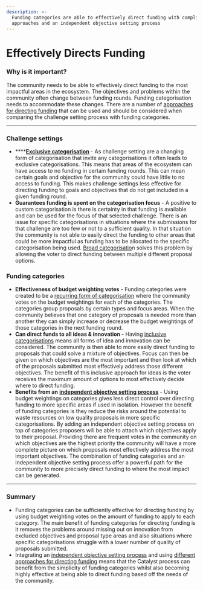 ```yaml
---
description: >-
  Funding categories are able to effectively direct funding with complimentary
  approaches and an independent objective setting process
---
```


# Effectively Directs Funding

### **Why is it important?**

The community needs to be able to effectively direct funding to the most impactful areas in the ecosystem. The objectives and problems within the community often change between funding rounds. Funding categorisation needs to accommodate these changes. There are a number of [approaches for directing funding](../categorisation-analysis/approaches-for-directing-funding.md) that can be used and should be considered when comparing the challenge setting process with funding categories.

****

### Challenge settings

* ****[**Exclusive categorisation**](../categorisation-approaches/inclusive-vs-exclusive-categorisations.md) - As challenge setting are a changing form of categorisation that invite any categorisations it often leads to exclusive categorisations. This means that areas of the ecosystem can have access to no funding in certain funding rounds. This can mean certain goals and objective for the community could have little to no access to funding. This makes challenge settings less effective for directing funding to goals and objectives that do not get included in a given funding round.
* **Guarantees funding is spent on the categorisation focus** - A positive to custom categorisation is there is certainty in that funding is available and can be used for the focus of that selected challenge. There is an issue for specific categorisations in situations where the submissions for that challenge are too few or not to a sufficient quality. In that situation the community is not able to easily direct the funding to other areas that could be more impactful as funding has to be allocated to the specific categorisation being used. [Broad categorisatio](../categorisation-approaches/broad-vs-specific-categorisations.md)n solves this problem by allowing the voter to direct funding between multiple different proposal options.



### Funding categories

* **Effectiveness of budget weighting votes** - Funding categories were created to be a [recurring form of categorisation](../categorisation-approaches/recurring-vs-changing-categorisations.md) where the community votes on the budget weightings for each of the categories. The categories group proposals by certain types and focus areas. When the community believes that one category of proposals is needed more than another they can simply increase or decrease the budget weightings of those categories in the next funding round.
* **Can direct funds to all ideas & innovation -** Having [inclusive categorisations](../categorisation-approaches/inclusive-vs-exclusive-categorisations.md) means all forms of idea and innovation can be considered. The community is then able to more easily direct funding to proposals that could solve a mixture of objectives. Focus can then be given on which objectives are the most important and then look at which of the proposals submitted most effectively address those different objectives. The benefit of this inclusive approach for ideas is the voter receives the maximum amount of options to most effectively decide where to direct funding.
* **Benefits from an** [**independent objective setting process**](https://docs.catalystcontributors.org/funding-categorisation-analysis-1/community-goals-and-objectives/independent-goals-and-objective-setting-process) - Using budget weightings on categories gives less direct control over directing funding to more specific areas if used in isolation. However the benefit of funding categories is they reduce the risks around the potential to waste resources on low quality proposals in more specific categorisations. By adding an independent objective setting process on top of categories proposers will be able to attach which objectives apply to their proposal. Providing there are frequent votes in the community on which objectives are the highest priority the community will have a more complete picture on which proposals most effectively address the most important objectives. The combination of funding categories and an independent objective setting process offer a powerful path for the community to more precisely direct funding to where the most impact can be generated.

****

### **Summary**

* Funding categories can be sufficiently effective for directing funding by using budget weighting votes on the amount of funding to apply to each category. The main benefit of funding categories for directing funding is it removes the problems around missing out on innovation from excluded objectives and proposal type areas and also situations where specific categorisations struggle with a lower number of quality of proposals submitted.
* Integrating an [independent objective setting process](https://docs.catalystcontributors.org/funding-categorisation-analysis-1/community-goals-and-objectives/independent-goals-and-objective-setting-process) and using [different approaches for directing funding](../categorisation-analysis/approaches-for-directing-funding.md) means that the Catalyst process can benefit from the simplicity of funding categories whilst also becoming highly effective at being able to direct funding based off the needs of the community.
